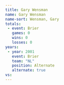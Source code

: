 ```yaml
---
title: Gary Wensman
name: Gary Wensman
name-sort: Wensman, Gary
totals:
 - event: Brier
   games: 0
   wins: 0
   losses: 0
years:
 - year: 2001
   event: Brier
   team: "NL"
   position: Alternate
   alternate: true
vs:
---
```

